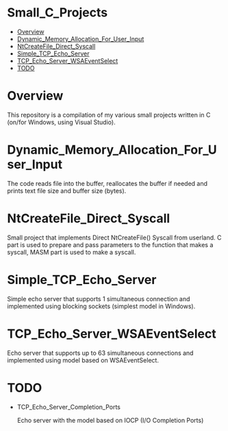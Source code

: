 # Small_C_Projects
- [Overview](#overview)
- [Dynamic_Memory_Allocation_For_User_Input](#dynamic_memory_allocation_for_user_input)
- [NtCreateFile_Direct_Syscall](#ntcreatefile_direct_syscall)
- [Simple_TCP_Echo_Server](#simple_tcp_echo_server)
- [TCP_Echo_Server_WSAEventSelect](#tcp_echo_server_wsaeventselect)
- [TODO](#todo)

# Overview

This repository is a compilation of my various small projects written in C (on/for Windows, using Visual Studio).

# Dynamic_Memory_Allocation_For_User_Input

The code reads file into the buffer, reallocates the buffer if needed and prints text file size and buffer size (bytes).

# NtCreateFile_Direct_Syscall

Small project that implements Direct NtCreateFile() Syscall from userland. C part is used to prepare and pass parameters to the function that makes a syscall, MASM part is used to make a syscall.

# Simple_TCP_Echo_Server

Simple echo server that supports 1 simultaneous connection and implemented using blocking sockets (simplest model in Windows).

# TCP_Echo_Server_WSAEventSelect

Echo server that supports up to 63 simultaneous connections and implemented using model based on WSAEventSelect.

# TODO
- TCP_Echo_Server_Completion_Ports
  
  Echo server with the model based on IOCP (I/O Completion Ports)
